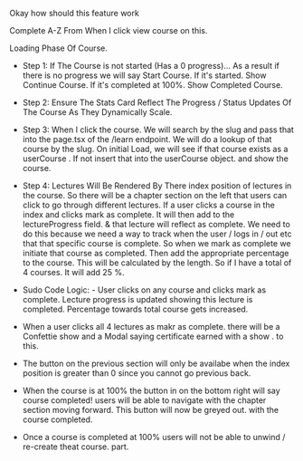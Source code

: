 Okay how should this feature work

Complete A-Z From When I click view course on this.

Loading Phase Of Course.

- Step 1: If The Course is not started (Has a 0 progress)... As a result if there is no progress we will say Start Course. If it's started. Show Continue Course. If it's completed at 100%. Show Completed Course.
- Step 2: Ensure The Stats Card Reflect The Progress / Status Updates Of The Course As They Dynamically Scale.

- Step 3: When I click the course. We will search by the slug and pass that into the page.tsx of the /learn endpoint. We will do a lookup of that course by the slug. On initial Load, we will see if that course exists as a userCourse . If not insert that into the userCourse object. and show the course.

- Step 4: Lectures Will Be Rendered By There index position of lectures in the course. So there will be a chapter section on the left that users can click to go through different lectures. If a user clicks a course in the index and clicks mark as complete. It will then add to the lectureProgress field. & that lecture will reflect as complete. We need to do this because we need a way to track when the user / logs in / out etc that that specific course is complete. So when we mark as complete we initiate that course as completed. Then add the appropriate percentage to the course. This will be calculated by the length. So if I have a total of 4 courses. It will add 25 %.
- Sudo Code Logic: - User clicks on any course and clicks mark as complete. Lecture progress is updated showing this lecture is completed. Percentage towards total course gets increased.

- When a user clicks all 4 lectures as makr as complete. there will be a Confettie show and a Modal saying certificate earned with a show . to this.

- The button on the previous section will only be availabe when the index position is greater than 0 since you cannot go previous back.

- When the course is at 100% the button in on the bottom right will say course completed! users will be able to navigate with the chapter section moving forward. This button will now be greyed out. with the course completed.

- Once a course is completed at 100% users will not be able to unwind / re-create theat course. part.
